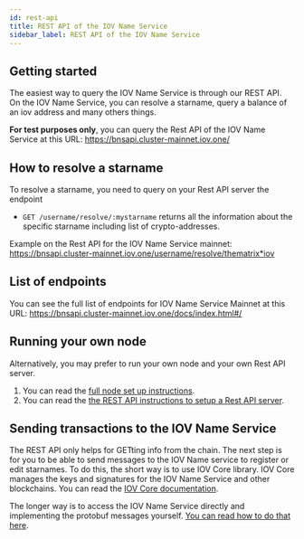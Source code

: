 ```yaml
---
id: rest-api
title: REST API of the IOV Name Service
sidebar_label: REST API of the IOV Name Service
---
```


## Getting started
The easiest way to query the IOV Name Service is through our REST API. On the IOV Name Service, you can resolve a starname, query a balance of an iov address and many others things.

**For test purposes only**, you can query the Rest API of the IOV Name Service at this URL:
https://bnsapi.cluster-mainnet.iov.one/

## How to resolve a starname
To resolve a starname, you need to query on your Rest API server the endpoint
- `GET /username/resolve/:mystarname` returns all the information about the specific starname including list of crypto-addresses.


Example on the Rest API for the IOV Name Service mainnet: https://bnsapi.cluster-mainnet.iov.one/username/resolve/thematrix*iov

## List of endpoints
You can see the full list of endpoints for IOV Name Service Mainnet at this URL:
https://bnsapi.cluster-mainnet.iov.one/docs/index.html#/

## Running your own node
Alternatively, you may prefer to run your own node and your own Rest API server.
1. You can read the [full node set up instructions](/docs/iov-name-service/validator/testnet).
2. You can read the [the REST API instructions to setup a Rest API server](https://github.com/iov-one/bns/tree/master/cmd/bnsapi).

## Sending transactions to the IOV Name Service
The REST API only helps for GETting info from the chain. The next step is for you to be able to send messages to the IOV Name service
to register or edit starnames.
To do this, the short way is to use IOV Core library. IOV Core manages the keys and signatures for the IOV Name Service and other blockchains.
You can read the [IOV Core documentation](/docs/iov-name-service/clients/iov-core).

The longer way is to access the IOV Name Service directly and implementing the protobuf messages yourself.
[You can read how to do that here](/docs/iov-name-service/clients/weave-transaction-spec).
